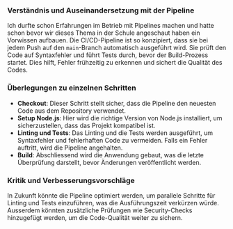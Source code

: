 ### Verständnis und Auseinandersetzung mit der Pipeline
Ich durfte schon Erfahrungen im Betrieb mit Pipelines machen und hatte schon bevor wir dieses Thema in der Schule angeschaut haben ein Vorwissen aufbauen.
Die CI/CD-Pipeline ist so konzipiert, dass sie bei jedem Push auf den `main`-Branch automatisch ausgeführt wird. Sie prüft den Code auf Syntaxfehler und führt Tests durch, bevor der Build-Prozess startet. Dies hilft, Fehler frühzeitig zu erkennen und sichert die Qualität des Codes.
### Überlegungen zu einzelnen Schritten
- **Checkout**: Dieser Schritt stellt sicher, dass die Pipeline den neuesten Code aus dem Repository verwendet.
- **Setup Node.js**: Hier wird die richtige Version von Node.js installiert, um sicherzustellen, dass das Projekt kompatibel ist.
- **Linting und Tests**: Das Linting und die Tests werden ausgeführt, um Syntaxfehler und fehlerhaften Code zu vermeiden. Falls ein Fehler auftritt, wird die Pipeline angehalten.
- **Build**: Abschliessend wird die Anwendung gebaut, was die letzte Überprüfung darstellt, bevor Änderungen veröffentlicht werden.
### Kritik und Verbesserungsvorschläge
In Zukunft könnte die Pipeline optimiert werden, um parallele Schritte für Linting und Tests einzuführen, was die Ausführungszeit verkürzen würde. Ausserdem könnten zusätzliche Prüfungen wie Security-Checks hinzugefügt werden, um die Code-Qualität weiter zu sichern.